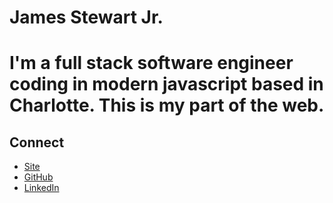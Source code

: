 # James Stewart Jr.

# I'm a full stack software engineer coding in modern javascript based in Charlotte. This is my part of the web.

## Connect

- [Site](https://www.jamestewartjr.com/)
- [GitHub](https://github.com/jamestewartjr/)
- [LinkedIn](https://linkedin.com/in/jamestewartjr/)

